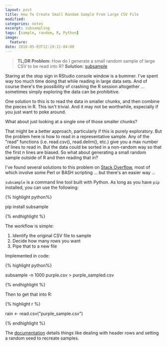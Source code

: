 ```yaml
---
layout: post
title: How To Create Small Random Sample From Large CSV File
modified:
categories: notes
excerpt: subsampling
tags: [sample, random, R, Python]
image:
  feature:
date: 2016-05-03T12:19:11-04:00
---
```


>__TL;DR__
> __Problem__: How do I generate a small random sample of large CSV to be read into R?
> __Solution__: [subsample](https://github.com/paulgb/subsample)

Staring at the stop sign in RStudio console window is a bummer. I've spent way too much time doing that while reading in large data sets. And of course there's the possibility of crashing the R session altogether ... sometimes simply exploring the data can be prohibitive.

One solution to this is to read the data in smaller chunks, and then combine the pieces in R. This isn't trivial. And it may not be worthwhile, especially if you just want to poke around.

What about just looking at a single one of those smaller chunks? 

That might be a better approach, particularly if this is purely exploratory. But the problem here is how to read in a representative sample. Any of the "read" functions (i.e. read.csv(), read.delim(), etc.) give you a max number of lines to read in. But the data could be sorted in a non-random way so that the first _n_ lines are biased. So what about generating a small random sample outside of R and then reading that in?

I've found several solutions to this problem on [Stack Overflow](http://stackoverflow.com/questions/22261082/load-a-small-random-sample-from-a-large-csv-file-into-r-data-frame), most of which involve some Perl or BASH scripting ... but there's an easier way ...

`subsample` is a command line tool built with Python. As long as you have `pip` installed, you can use the following:

{% highlight python%}

pip install subsample

{% endhighlight %}

The workflow is simple:

1. Identify the original CSV file to sample
2. Decide how many rows you want
3. Pipe that to a new file

Implemented in code:

{% highlight python%}

subsample -n 1000 purple.csv > purple_sampled.csv

{% endhighlight %}

Then to get that into R:

{% highlight r %}

rain <- read.csv("purple_sample.csv")

{% endhighlight %}

The [documentation](https://github.com/paulgb/subsample/blob/master/README.rst) details things like dealing with header rows and setting a random seed to recreate samples.